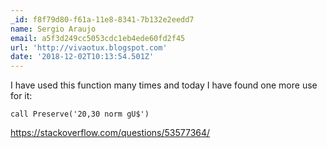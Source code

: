 ```yaml
---
_id: f8f79d80-f61a-11e8-8341-7b132e2eedd7
name: Sergio Araujo
email: a5f3d249cc5053cdc1eb4ede60fd2f45
url: 'http://vivaotux.blogspot.com'
date: '2018-12-02T10:13:54.501Z'
---
```


I have used this function many times and today I have found one more use for
it:

```vim
call Preserve('20,30 norm gU$')
```

<https://stackoverflow.com/questions/53577364/>
